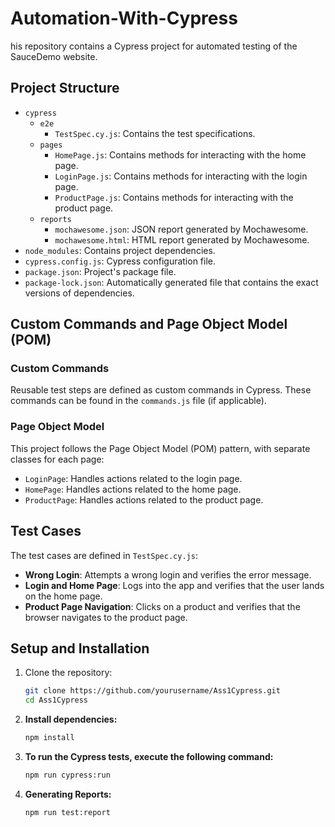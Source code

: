 # Automation-With-Cypress
his repository contains a Cypress project for automated testing of the SauceDemo website.

## Project Structure

- `cypress`
  - `e2e`
    - `TestSpec.cy.js`: Contains the test specifications.
  - `pages`
    - `HomePage.js`: Contains methods for interacting with the home page.
    - `LoginPage.js`: Contains methods for interacting with the login page.
    - `ProductPage.js`: Contains methods for interacting with the product page.
  - `reports`
    - `mochawesome.json`: JSON report generated by Mochawesome.
    - `mochawesome.html`: HTML report generated by Mochawesome.
- `node_modules`: Contains project dependencies.
- `cypress.config.js`: Cypress configuration file.
- `package.json`: Project's package file.
- `package-lock.json`: Automatically generated file that contains the exact versions of dependencies.

## Custom Commands and Page Object Model (POM)

### Custom Commands

Reusable test steps are defined as custom commands in Cypress. These commands can be found in the `commands.js` file (if applicable).

### Page Object Model

This project follows the Page Object Model (POM) pattern, with separate classes for each page:

- `LoginPage`: Handles actions related to the login page.
- `HomePage`: Handles actions related to the home page.
- `ProductPage`: Handles actions related to the product page.

## Test Cases

The test cases are defined in `TestSpec.cy.js`:

- **Wrong Login**: Attempts a wrong login and verifies the error message.
- **Login and Home Page**: Logs into the app and verifies that the user lands on the home page.
- **Product Page Navigation**: Clicks on a product and verifies that the browser navigates to the product page.

## Setup and Installation

1. Clone the repository:

   ```bash
   git clone https://github.com/yourusername/Ass1Cypress.git
   cd Ass1Cypress

2. **Install dependencies:**
   ```bash
   npm install

3. **To run the Cypress tests, execute the following command:**
   ```bash
   npm run cypress:run
   
4. **Generating Reports:**
   ```bash
   npm run test:report


